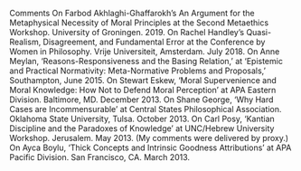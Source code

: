 Comments
On Farbod Akhlaghi-Ghaffarokh’s An Argument for the Metaphysical Necessity of Moral Principles at the Second Metaethics Workshop. University of Groningen. 2019.
On Rachel Handley’s Quasi-Realism, Disagreement, and Fundamental Error at the Conference by Women in Philosophy. Vrije Universiteit, Amsterdam. July 2018.
On Anne Meylan, ‘Reasons-Responsiveness and the Basing Relation,’ at ‘Epistemic and Practical Normativity: Meta-Normative Problems and Proposals,’ Southampton, June 2015.
On Stewart Eskew, ‘Moral Supervenience and Moral Knowledge: How Not to Defend Moral Perception’ at APA Eastern Division. Baltimore, MD. December 2013.
On Shane George, ‘Why Hard Cases are Incommensurable’ at Central States Philosophical Association. Oklahoma State University, Tulsa. October 2013.
On Carl Posy, ‘Kantian Discipline and the Paradoxes of Knowledge’ at UNC/Hebrew University Workshop. Jerusalem. May 2013. (My comments were delivered by proxy.)
On Ayca Boylu, ‘Thick Concepts and Intrinsic Goodness Attributions’ at APA Pacific Division. San Francisco, CA. March 2013.



<!--# Selected Internal Training and Development Courses at Reading

Personal Titles Mentoring. November 2022.

Qz 2020-21 courses

Developing a Sense of Community and Student Engagement in the Online
Environment. December 2020.

Using Module Roadmaps & Weekly Plans to Help Students. December 2020.

Teaching Online. March 2020.

Create Learning Activities Using Blogs, Wikis, Journals And Discussion
Boards. November 2019.

Engaging with Policymakers. November 2018.

T&L for All: Technology as a Springboard to Inclusive Practice. July
2018.

Periodic Review Training. May 2018.

Supervising Research Students. November 2017

Academic Practice Programme modules EDMAP1 and EDMAP2. Completed July
2016.

Engaging with End Users of your Research. October 2014.

Website Management. October 2014.

Freedom of Information and Data Protection. Autumn 2014.
-->

